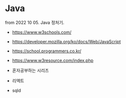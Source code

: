 # Java

from 2022 10 05. Java 정처기.

- https://www.w3schools.com/
- https://developer.mozilla.org/ko/docs/Web/JavaScript
- https://school.programmers.co.kr/
- https://www.w3resource.com/index.php

- 혼자공부하는 시리즈
- 리액트
- sqld
